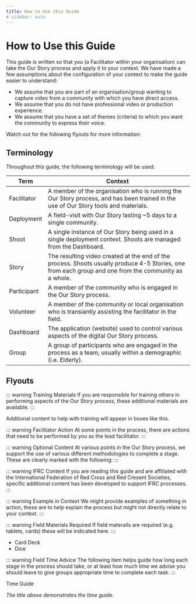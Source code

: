 ```yaml
---
title: How to Use this Guide
# sidebar: auto
---
```


<ReadTime />

# How to Use this Guide

<Leader>

This guide is written so that you (a Facilitator within your organisation) can take the Our Story process and apply it to your context. We have made a few assumptions about the configuration of your context to make the guide easier to understand:

- We assume that you are part of an organisation/group wanting to capture video from a community with which you have direct access.
- We assume that you do not have professional video or production experience.
- We assume that you have a set of themes (criteria) to which you want the community to express their voice.

 Watch out for the following flyouts for more information:

</Leader>

## Terminology

Throughout this guide, the following terminology will be used:

| Term | Context |
|------|---------|
|Facilitator|A member of the organisation who is running the Our Story process, and has been trained in the use of Our Story tools and materials.|
|Deployment|A field-visit with Our Story lasting ~5 days to a single community.|
|Shoot| A single instance of Our Story being used in a single deployment context. Shoots are managed from the Dashboard.|
|Story| The resulting video created at the end of the process. Shoots usually produce 4-5 Stories, one from each group and one from the community as a whole.|
|Participant|A member of the community who is engaged in the Our Story process.|
|Volunteer|A member of the community or local organisation who is transiantly assisting the facilitator in the field.|
|Dashboard|The application (website) used to control various aspects of the digital Our Story process.|
|Group|A group of participants who are engaged in the process as a team, usually within a demographic (i.e. Elderly).| 

## Flyouts

::: warning Training Materials
If you are responsible for training others in performing aspects of the Our Story process, these additional materials are available.
:::

<TrainingMaterials example="true">Additional content to help with training will appear in boxes like this.</TrainingMaterials>

::: warning Facilitator Action
At some points in the process, there are actions that need to be performed by you as the lead facilitator.
:::

<AdminRole title="Lead Facilitator Action" />

::: warning Optional Content
At various points in the Our Story process, we support the use of various different methodologies to complete a stage. These are clearly marked with the following:
:::

<StepOptions title="Bring Your Own Process" />

::: warning IFRC Content
If you are reading this guide and are affiliated with the International Federation of Red Cross and Red Cresent Societies, specific additional content has been developed to support IFRC processes. 
:::

<RedCross example="true" href="#" />

::: warning Example in Context
We might provide examples of something in action, these are to help explain the process but might not directly relate to your context.
:::

<Context example="true" />

::: warning Field Materials Required
If field materails are required (e.g. tablets, cards) these will be indicated here.
:::

<Materials example="true">

- Card Deck
- Dice

</Materials>

::: warning Field Time Advice
The following item helps guide how long each stage in the process should take, or at least how much time we advise you should leave to give groups appropriate time to complete each task.
:::

<TimeGuide time="2-3 hours">Time Guide</TimeGuide>

*The title above demonstrates the time guide.*